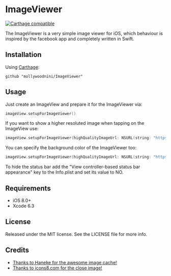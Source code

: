 # ImageViewer

[![Carthage compatible](https://img.shields.io/badge/Carthage-compatible-4BC51D.svg?style=flat)](https://github.com/Carthage/Carthage)

The ImageViewer is a very simple image viewer for iOS, which behaviour is inspired by the facebook app and completely written in Swift.

## Installation
Using [Carthage](https://github.com/Carthage/Carthage):

```
github "mollywoodnini/ImageViewer"
```
## Usage
Just create an ImageView and prepare it for the ImageViewer via:
```swift
imageView.setupForImageViewer()
```
If you want to show a higher resoluted image when tapping on the ImageView use:
```swift
imageView.setupForImageViewer(highQualityImageUrl: NSURL(string: "https://your.url/image.png")!)
```

You can specify the background color of the ImageViewer too:
```swift
imageView.setupForImageViewer(highQualityImageUrl: NSURL(string: "https://your.url/image.png")!, backgroundColor: UIColor.redColor())
```

To hide the status bar add the "View controller-based status bar appearance" key to the Info.plist and set its value to NO.

## Requirements
- iOS 8.0+
- Xcode 6.3

## License

Released under the MIT license. See the LICENSE file for more info.

## Credits
- <a href="https://github.com/Haneke/HanekeSwift">Thanks to Haneke for the awesome image cache!</a>
- <a href="https://icons8.com/web-app/3058/Close">Thanks to icons8.com for the close image!</a>
